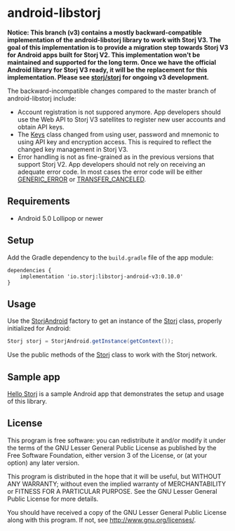 # android-libstorj

**Notice: This branch (v3) contains a mostly backward-compatible implementation of the android-libstorj library to work with Storj V3. The goal of this implementation is to provide a migration step towards Storj V3 for Android apps built for Storj V2. This implementation won't be maintained and supported for the long term. Once we have the official Android library for Storj V3 ready, it will be the replacement for this implementation. Please see [storj/storj](https://github.com/storj/storj) for ongoing v3 development.**

The backward-incompatible changes compared to the master branch of android-libstorj include:
- Account registration is not suppored anymore. App developers should use the Web API to Storj V3 satellites to register new user accounts and obtain API keys.
- The [Keys](android-libstorj/src/main/java/io/storj/libstorj/Keys.java) class changed from using user, password and mnemonic to using API key and encryption access. This is required to reflect the changed key management in Storj V3.
- Error handling is not as fine-grained as in the previous versions that support Storj V2. App developers should not rely on receiving an adequate error code. In most cases the error code will be either [GENERIC_ERROR](https://github.com/storj/android-libstorj/blob/eeeb26c96c4701912d2c3ef08cd1a844cd042a65/android-libstorj/src/main/java/io/storj/libstorj/Storj.java#L66)  or [TRANSFER_CANCELED](https://github.com/storj/android-libstorj/blob/eeeb26c96c4701912d2c3ef08cd1a844cd042a65/android-libstorj/src/main/java/io/storj/libstorj/Storj.java#L71).

## Requirements

* Android 5.0 Lollipop or newer

## Setup

Add the Gradle dependency to the `build.gradle` file of the app module:

```Gradle
dependencies {
    implementation 'io.storj:libstorj-android-v3:0.10.0'
}
```

## Usage

Use the [StorjAndroid](android-libstorj/src/main/java/io/storj/libstorj/android/StorjAndroid.java) factory to get an instance of the [Storj](android-libstorj/src/main/java/io/storj/libstorj/Storj.java) class, properly initialized for Android:

```java
Storj storj = StorjAndroid.getInstance(getContext());
```

Use the public methods of the [Storj](android-libstorj/src/main/java/io/storj/libstorj/Storj.java) class to work with the Storj network.

## Sample app

[Hello Storj](https://github.com/kaloyan-raev/hello-storj) is a sample Android app that demonstrates the setup and usage of this library.

## License

This program is free software: you can redistribute it and/or modify it under the terms of the GNU Lesser General Public License as published by the Free Software Foundation, either version 3 of the License, or (at your option) any later version.

This program is distributed in the hope that it will be useful, but WITHOUT ANY WARRANTY; without even the implied warranty of MERCHANTABILITY or FITNESS FOR A PARTICULAR PURPOSE. See the GNU Lesser General Public License for more details.

You should have received a copy of the GNU Lesser General Public License along with this program. If not, see http://www.gnu.org/licenses/.
